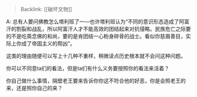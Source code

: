 > Backlink: [[破坏文物]]

A: 总有人要问佛教怎么塔利班了一—也许塔利班认为“不同的意识形态造成了阿富汗的割裂和战乱，所以阿富汗人才不能高效的团结起来对抗侵略。民族危亡之际要的不是吃斋念佛的和尚，要的是肯团结一心粉身碎骨的战士。看似你慈眉善目，实际上你成了帝国主义的帮凶”。

这类的理由随便可以写上十几种不重样，稍微读点历史根本就不会问这种问题。

你可以不同意ta们的看法，但是ta们有什么义务要按照你的看法来活着？

你自己做什么事情，隔壁老王要来告诉你你这不符合他的好恶，你是会照老王的来，还是照你自己的来？
